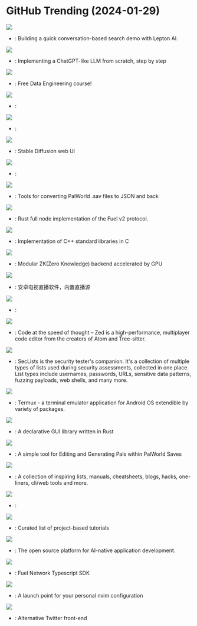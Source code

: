 # GitHub Trending (2024-01-29)

![](https://img.shields.io/badge/TypeScript-New%201-green?style=flat-square&logo=appveyor)
- [](https://github.comundefined): Building a quick conversation-based search demo with Lepton AI.

![](https://img.shields.io/badge/Jupyter%20Notebook-New%20866-green?style=flat-square&logo=appveyor)
- [](https://github.comundefined): Implementing a ChatGPT-like LLM from scratch, step by step

![](https://img.shields.io/badge/Jupyter%20Notebook-New%20187-green?style=flat-square&logo=appveyor)
- [](https://github.comundefined): Free Data Engineering course!

![](https://img.shields.io/badge/TypeScript-New%209-green?style=flat-square&logo=appveyor)
- [](https://github.comundefined): 

![](https://img.shields.io/badge/Python-New%20103-green?style=flat-square&logo=appveyor)
- [](https://github.comundefined): 

![](https://img.shields.io/badge/Python-New%20112-green?style=flat-square&logo=appveyor)
- [](https://github.comundefined): Stable Diffusion web UI

![](https://img.shields.io/badge/HTML-New%2016-green?style=flat-square&logo=appveyor)
- [](https://github.comundefined): 

![](https://img.shields.io/badge/Python-New%2094-green?style=flat-square&logo=appveyor)
- [](https://github.comundefined): Tools for converting PalWorld .sav files to JSON and back

![](https://img.shields.io/badge/Rust-New%20810-green?style=flat-square&logo=appveyor)
- [](https://github.comundefined): Rust full node implementation of the Fuel v2 protocol.

![](https://img.shields.io/badge/C-New%20223-green?style=flat-square&logo=appveyor)
- [](https://github.comundefined): Implementation of C++ standard libraries in C

![](https://img.shields.io/badge/C%2B%2B-New%20493-green?style=flat-square&logo=appveyor)
- [](https://github.comundefined): Modular ZK(Zero Knowledge) backend accelerated by GPU

![](https://img.shields.io/badge/C-New%20441-green?style=flat-square&logo=appveyor)
- [](https://github.comundefined): 安卓电视直播软件，内置直播源

![](https://img.shields.io/badge/JavaScript-New%206-green?style=flat-square&logo=appveyor)
- [](https://github.comundefined): 

![](https://img.shields.io/badge/Rust-New%202-green?style=flat-square&logo=appveyor)
- [](https://github.comundefined): Code at the speed of thought – Zed is a high-performance, multiplayer code editor from the creators of Atom and Tree-sitter.

![](https://img.shields.io/badge/PHP-New%2033-green?style=flat-square&logo=appveyor)
- [](https://github.comundefined): SecLists is the security tester's companion. It's a collection of multiple types of lists used during security assessments, collected in one place. List types include usernames, passwords, URLs, sensitive data patterns, fuzzing payloads, web shells, and many more.

![](https://img.shields.io/badge/Java-New%2057-green?style=flat-square&logo=appveyor)
- [](https://github.comundefined): Termux - a terminal emulator application for Android OS extendible by variety of packages.

![](https://img.shields.io/badge/Rust-New%2048-green?style=flat-square&logo=appveyor)
- [](https://github.comundefined): A declarative GUI library written in Rust

![](https://img.shields.io/badge/Python-New%2035-green?style=flat-square&logo=appveyor)
- [](https://github.comundefined): A simple tool for Editing and Generating Pals within PalWorld Saves

![](https://img.shields.io/badge/none-New%20241-green?style=flat-square&logo=appveyor)
- [](https://github.comundefined): A collection of inspiring lists, manuals, cheatsheets, blogs, hacks, one-liners, cli/web tools and more.

![](https://img.shields.io/badge/C%2B%2B-New%2054-green?style=flat-square&logo=appveyor)
- [](https://github.comundefined): 

![](https://img.shields.io/badge/none-New%20275-green?style=flat-square&logo=appveyor)
- [](https://github.comundefined): Curated list of project-based tutorials

![](https://img.shields.io/badge/Python-New%20118-green?style=flat-square&logo=appveyor)
- [](https://github.comundefined): The open source platform for AI-native application development.

![](https://img.shields.io/badge/TypeScript-New%20681-green?style=flat-square&logo=appveyor)
- [](https://github.comundefined): Fuel Network Typescript SDK

![](https://img.shields.io/badge/Lua-New%2022-green?style=flat-square&logo=appveyor)
- [](https://github.comundefined): A launch point for your personal nvim configuration

![](https://img.shields.io/badge/Nim-New%2027-green?style=flat-square&logo=appveyor)
- [](https://github.comundefined): Alternative Twitter front-end

